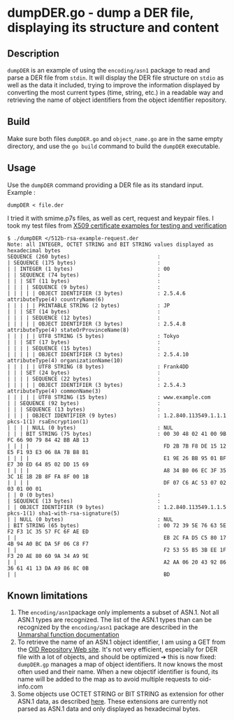 # dumpDER.go - dump a DER file, displaying its structure and content

## Description
`dumpDER` is an example of using the `encoding/asn1` package to read and parse a DER file from `stdin`. It will display the DER file structure on `stdio` as well as the data it included, trying to improve the information displayed by converting the most current types (time, string, etc.) in a readable way and retrieving the name of object identifiers from the object identifier repository.

## Build
Make sure both files `dumpDER.go` and `object_name.go` are in the same empty directory, and use the `go build` command to build the `dumpDER` executable.

## Usage

Use the `dumpDER` command providing a DER file as its standard input. Example :

```
dumpDER < file.der
```
I tried it with smime.p7s files, as well as cert, request and keypair files. I took my test files from [X509 certificate examples for testing and verification](http://fm4dd.com/openssl/certexamples.htm)

```
$ ./dumpDER </512b-rsa-example-request.der
Note: all INTEGER, OCTET STRING and BIT STRING values displayed as hexadecimal bytes
SEQUENCE (260 bytes)                            :
| SEQUENCE (175 bytes)                          :
| | INTEGER (1 bytes)                           : 00
| | SEQUENCE (74 bytes)                         :
| | | SET (11 bytes)                            :
| | | | SEQUENCE (9 bytes)                      :
| | | | | OBJECT IDENTIFIER (3 bytes)           : 2.5.4.6 attributeType(4) countryName(6)
| | | | | PRINTABLE STRING (2 bytes)            : JP
| | | SET (14 bytes)                            :
| | | | SEQUENCE (12 bytes)                     :
| | | | | OBJECT IDENTIFIER (3 bytes)           : 2.5.4.8 attributeType(4) stateOrProvinceName(8)
| | | | | UTF8 STRING (5 bytes)                 : Tokyo
| | | SET (17 bytes)                            :
| | | | SEQUENCE (15 bytes)                     :
| | | | | OBJECT IDENTIFIER (3 bytes)           : 2.5.4.10 attributeType(4) organizationName(10)
| | | | | UTF8 STRING (8 bytes)                 : Frank4DD
| | | SET (24 bytes)                            :
| | | | SEQUENCE (22 bytes)                     :
| | | | | OBJECT IDENTIFIER (3 bytes)           : 2.5.4.3 attributeType(4) commonName(3)
| | | | | UTF8 STRING (15 bytes)                : www.example.com
| | SEQUENCE (92 bytes)                         :
| | | SEQUENCE (13 bytes)                       :
| | | | OBJECT IDENTIFIER (9 bytes)             : 1.2.840.113549.1.1.1 pkcs-1(1) rsaEncryption(1)
| | | | NULL (0 bytes)                          : NUL
| | | BIT STRING (75 bytes)                     : 00 30 48 02 41 00 9B FC 66 90 79 84 42 BB AB 13
| | | |                                           FD 2B 7B F8 DE 15 12 E5 F1 93 E3 06 8A 7B B8 B1
| | | |                                           E1 9E 26 BB 95 01 BF E7 30 ED 64 85 02 DD 15 69
| | | |                                           A8 34 B0 06 EC 3F 35 3C 1E 1B 2B 8F FA 8F 00 1B
| | | |                                           DF 07 C6 AC 53 07 02 03 01 00 01
| | 0 (0 bytes)                                 :
| SEQUENCE (13 bytes)                           :
| | OBJECT IDENTIFIER (9 bytes)                 : 1.2.840.113549.1.1.5 pkcs-1(1) sha1-with-rsa-signature(5)
| | NULL (0 bytes)                              : NUL
| BIT STRING (65 bytes)                         : 00 72 39 5E 76 63 5E F2 F3 1C 35 57 FC 6F AE ED
| |                                               EB 2C FA D5 C5 80 17 4B 94 A0 BC DA 5F 06 C8 F7
| |                                               F2 53 55 B5 3B EE 1F F3 20 AE 80 60 9A 34 A9 9E
| |                                               A2 AA 06 20 43 92 86 36 61 41 13 DA A9 86 8C 0B
| |                                               BD
```


## Known limitations

1. The `encoding/asn1`package only implements a subset of ASN.1. Not all ASN.1 types are recognized. The list of the ASN.1 types than can be recognized by the `encoding/asn1` package are described in the [Unmarshal function documentation](https://golang.org/pkg/encoding/asn1/#Unmarshal)
2. To retrieve the name of an ASN.1 object identifier, I am using a GET from the [OID Repository Web site](http://oid-info.com/). It's not very efficient, especially for DER file with a lot of objects, and should be optimized &#10132; this is now fixed: `dumpDER.gp` manages a map of object identifiers. It now knows the most often used and their name. When a new objectif identifier is found, its name will be added to the map as to avoid multiple requests to oid-info.com
3. Some objects use OCTET STRING or BIT STRING as extension for other ASN.1 data, as described [here](https://stackoverflow.com/questions/15299201/asn-1-octet-strings). These extensions are currently not parsed as ASN.1 data and only displayed as hexadecimal bytes.


